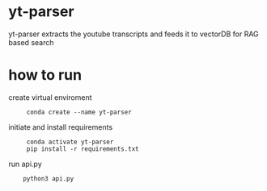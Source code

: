 # yt-parser
yt-parser extracts the youtube transcripts and feeds it to vectorDB for RAG based search 

# how to run 
create virtual enviroment 
         
         conda create --name yt-parser 
initiate and install requirements 
         
         conda activate yt-parser 
         pip install -r requirements.txt 
run api.py 

        python3 api.py 
